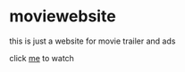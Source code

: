 # moviewebsite
this is just a website for movie trailer and ads

click [me]( https://femioluwadamilola.github.io/moviewebsite/public/) to watch
